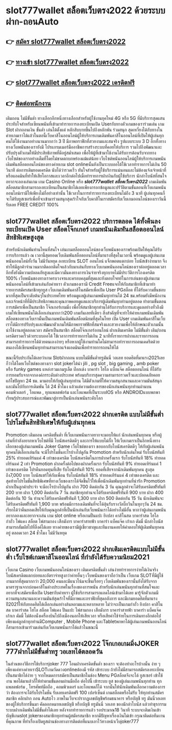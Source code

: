 # slot777wallet สล็อตเว็บตรง2022  ด้วยระบบฝาก-ถอนAuto

## 👉 [สมัคร slot777wallet สล็อตเว็บตรง2022](https://slot777wallet.com/)
## 👉 [ทางเข้า slot777wallet สล็อตเว็บตรง2022](https://slot777wallet.com/)
## 👉 [slot777wallet สล็อตเว็บตรง2022 เครดิตฟรี](https://slot777wallet.com/)
## 👉 [ติดต่อพนักงาน](https://slot777wallet.com/)


เติมถอน ไม่มีขั้นต่ำ  ทางเลือกอีกหนึ่งทางเลือกสำหรับผู้ใช้งานยุคใหม่ 4G หรือ 5G ที่มีบริการสุดแสนประทับใจสำหรับเซียนพนันที่เข้ามาทำรายการลงทะเบียนเปิด Userกับทางตัวเกมของเราร่วมเล่น เกม Slot  ฝากถอนเงิน ขั้นต่ำ เล่นได้ตั้งแต่ หลักสิบบาทขึ้นไปถึงหลักพัน ร่วมสนุก สุดเหวี่ยงได้กับทางในค่ายเกมเราได้แล้วในตอนี้เว็บคาสิโนออนไลน์ผู้ให้บริการเกมเดิมพันคาสิโนออนไลน์ที่เปิดให้ผู้เล่นทุกคนได้ใช้งานมาอย่างนานมากกว่า 3 ปี มีภาพกราฟิกที่สวยงามและสมจริง รูปแบบระบบ 3 D
อีกทั้งทางทางเว็บพนันของเรายังมี โปรแกรมเมอร์มืออาชีพการสร้างระบบที่คอยให้บริการ  รวมไปถึงพัฒนาและปรับปรุงตัวเกมให้มีประสิทธิภาพที่ดีอยู่สม่ำเสมอ เพื่อให้ผู้ที่เข้ามาใช้งานได้รับการต้อนรับจากทางเว็บไซต์ของเราอย่างเต็มที่โดยไม่ขาดตกบกพร่องแม้แต่น้อย เว็บไซต์พนันออนไลน์ผู้ให้บริการเกมพนันเดิมพันสล็อตออนไลน์ของทางค่ายเกม slot onlineนั้นยังเป็นระบบออโต้ใช้เวลาทำรายการไม่เกิน 50 วินาที ต่อการเติมยอดเครดิต นับได้ว่ารวดเร็ว ทันใจสำหรับผู้ใช้บริการแน่นอนและไม่ต้องแจ้งเจ้าหน้าที่หรือแอดมินที่ทำให้เสียโอกาสและเวลาอีกต่อไปเมื่อทำรายการฝากงินกับผู้ใช้บริการ
นักล่าโบนัสที่สนใจอยากจะลองเล่นเกม เกม Casino Online หรือ ***slot777wallet สล็อตเว็บตรง2022*** เกมเดิมพันสล็อตสมาชิกสามารถลงทะเบียนเป็นสมาชิกได้เลยเพียงกรอกข้อมูลและปรัวัติตามขั้นตอนที่เว็บเกมพนันออนไลน์เรามีให้เพียงไม่กี่อย่างเท่านั้น ใช้เวลาในการทำรายการลงทะเบียนไม่ถึง 3 นาที ผู้เล่นทุกคนก็จะได้รับยูสเซอร์เพื่อที่จะเข้ามาร่วมสนุกสุดเร้าใจกับเว็บคาสิโนเราสมัครกับเว็บเกมออนไลน์ของเราวันนี้รับเลย FREE CREDIT 100%

## slot777wallet สล็อตเว็บตรง2022 บริการตลอด ได้ทั้งคืนลงทะเบียนเปิด User สล็อตโจ๊กเกอร์ เกมพนันเดิมพันสล็อตออนไลน์สิทธิพิเศษสูงสุด

สำหรับนักเดิมพันท่านไหนที่สนใจ เล่นเกมสล็อตออนไลน์ของเว็บพนันของเราพร้อมเปิดให้คุณได้รับการบริการแล้ว ณ เวลานี้สุดยอดเว็บเดิมพันสล็อตออนไลน์ที่มาแรงที่สุดในเวลานี้ พร้อมดูแลผู้เล่นเกมพนันออนไลน์ทั้งวัน ไม่มีวันหยุด ลงทะเบียน SLOT ออนไลน์ แจ็กพอตแตกบ่อย โบนัสเข้าง่ายมาก จึงทำให้มีลูกค้าจำนวนมากติดอกติดใจแล้วกับมาเล่นกับทางเว็บเกมพนันออนไลน์ของเราต่ออยู่ตลอดเวลา อีกทั้งยังมีความปลอดภัยสูงและมีความั่นคงทางการเงินจ่ายจริงทุกบาทไม่มีประวัติการโกงเครดิต 100% เว็บพนันของทางเราครบวงจรและครอบคลุมที่สุดและยังตอบโจทย์ในการเล่นของผู้เล่นเกมพนันออนไลน์ที่เข้ามาเล่นกับค่ายเรา
ตัวเกมของเรามี Credit Freeแจกให้กับสมาชิกที่เข้ามาทำรายการสมัครสมาชิกทุกยูส เว็บเกมเดิมพันคาสิโนสมัครเพื่อเปิด User PGสล็อต ที่ได้รับความชื่นชอบมากที่สุดเป็นระดับต้นๆในประเทศไทย พร้อมดูแลผู้เล่นเกมพนันทุกท่านได้ 24 ชม.พร้อมยังมีพนักงานและเจ้าหน้าที่ที่มีประสิทธิภาพและคุณภาพคอยดูแลและบริการผู้เดิมพันทุกท่านอยู่ตลอด ทำตามขั้นตอนการสมัครเพื่อเป็นสมาชิก โจ๊กเกอร์เกมมิ่ง เพื่อให้สมาชิกทุกท่านได้รับการบริการและดูแลอย่างทั่วถึงมีเกมให้เซียนพนันได้เลือกเล่นมากกว่า200 เกมกันเลยทีเดียว
สิ่งสำคัญที่จะทำให้ค่ายเกมพนันเดิมพันสล็อตของทางเว็บเรานั้นเป็นเกมพนันเดิมพันสล็อตนิยมที่สุดในไทย เปิด User  เกมเดิมพันคาสิโนเว็บเราได้มีการปรับปรุงและพัฒนาตัวเกมให้มีภาพกราฟฟิกที่สมจริงและสวยงามเพื่อให้ลักษณะตัวเกมนั้นน่าใช้งานอยู่ตลอดเวลา สมัครเป็นสมาชิก สล็อตโจ๊กเกอร์ออนไลน์ ฝากเติมเครดิต ไม่มีขั้นต่ำ เติม/ถอน เครดิตรวดเร็วด้วยระบบออโต้ ใช้เวลาการทำรายการไม่เกิน 2 นาทีทั้งรายการฝากและรายการถอนสามารถทำรายการได้ด้วยตนเองง่ายๆ หรือหากผู้ใช้งานท่านใดไม่สามารถทำรายการถอนเคดริตด้วยตนเองได้เซียนพนันทุกท่านสามารถแจ้งแอดมินเพื่อทำรายการถอนให้ได้

ขณะนี้รับประกันได้เลยว่าเกม Slotฝากถอน แบบไม่มีขั้นต่ำทรูมันนี่ วอเลท ยอดฮิตที่มาแรง2021เลยก็ว่าได้โดยเว็บไซต์ของทางเรา slot jokerได้นำ  jili , pg slot , big gaming , amb poker หรือ funky games แหล่งรวมเกมรูเล็ต  ป๊อกเด้ง บาคาร่า ไฮโล แบ็กแจ๊ค สล็อตออนไลน์ ที่ได้รับการยอมรับจากจากองค์กรระดับต่างประเทศ พร้อมบริการสุดความสามารถรวดเร็วและปลอดภัยคอยแก้ไขปัญหา 24 ชม. มามอบให้กับผู้เล่นทุกท่าน ได้มีตัวเกมที่ให้ความสนุกสนานและความมันส์สนุกและมันไปกับการเดิมพัน ได้ 24 ชั่วโมง แล้วแต่ความต้องการของนักเล่นพนันทุกท่านผ่านบนคอมพิวเตอร์ , ไอแพด , ทุกแพลตฟอร์ม และไอแพดที่เป็นระบบIOS หรือ ANDROIDแบบพกพา เรียนรู้ประสบการณ์และพัฒนาสู่การเป็นนักเล่นพนันระดับโลก

## slot777wallet สล็อตเว็บตรง2022 ฝากเครดิต แบบไม่มีขั้นต่ำ โปรโมชั่นสิทธิพิเศษให้กับผู้เล่นทุกคน

 Promotion  เติมถอน เครดิตขั้นต่ำ ที่เว็บเกมพนันเราอยากจะมอบให้แก่  นักเล่นพนันทุกคน หรือผู้เล่นที่กำลังอยากหาเว็บไซต์ที่มี โบนัสเครดิตดีๆ และการให้แบบไม่กั๊ก ให้เว็บเกมเราเป็นอีกหนึ่งทางเลือกของผู้เล่นเกมพนัน Joker Game เว็บไซต์ของเรา ขอบอกกับโบนัสเครดิตดีๆ ให้กับผู้เล่นพนันทุกคนได้เลือกเล่นกัน จะมีโปรโมชั่นอะไรบ้างไปดูกัน
 Promotion สำหรับนักเล่นใหม่ รับโบนัสทันที 25% ทำยอดเทิร์นแค่ 4 เท่าของเครดิต
โบนัสเครดิตในการฝากครั้งแรก รับโบนัสทันที 18% ทำยอดเทิร์นแค่ 2 เท่า
 Promotion ฝากครั้งต่อไปของฝากครั้งแรก รับโบนัสทันที 9% ทำยอดเทิร์นแค่ 1 เท่าของเครดิต
โปรคืนยอดทุนที่เสีย รับโบนัสทันที 10% ยอดที่เสียจากนักเดิมพันทุกคน สูงสุดถึง7,000 บาท
โบนัสแชร์ให้กับเพื่อน รับโบนัสทันที 18% ทำยอดเทิร์นแค่ 4 เท่าของเครดิต
และสุดท้ายโปรโมชั่นสิทธิพิเศษที่ทางเว็บของเราได้จัดขึ้นไว้ให้เพื่อนักเดิมพันทุกท่านที่น่ารัก  Promotion ฝากเป็นลูกค้าประจำ จะมีอะไรบ้างไปดูกัน
ฝาก 700 ติดต่อกัน 3 วัน คุณลูกค้าจะได้รับเครดิตฟรีทันที 200 บาท
ฝาก 1,000 ติดต่อกัน 7 วัน สมาชิกทุกท่านจะได้รับเครดิตฟรีทันที 900 บาท
ฝาก 400 ติดต่อกัน 10 วัน ท่านจะได้รับเครดิตฟรีทันที 1,300 บาท
ฝาก 500 ติดต่อกัน 15 วัน นักเดิมพันจะได้รับเครดิตฟรีทันที 1,900 บาท
พร้อมมีการลงเดิมพันที่จะได้ลุ้นรับรางวัลบิ๊กวินในทุกๆวัน 24 ชม. เรียกได้ว่าคืนยอดเสียให้กับคุณลูกค้าที่เป็นนักเล่นกับเว็บพนันเราได้อย่างไม่มีอั้น หากว่าผู้เล่นเกมพนันอยากลองและอยากจะเล่น เกม slot online หรือเกมปั่นแปะ ยิงปลา คาสิโนสด บาคาร่าสด ไฮโล กำถั่ว ไพ่แคง สล็อต ไพ่สามกอง เสือมังกร บาคาร่าสายฟ้า บาคาร่า แบ็คแจ๊ค เก้าเก ดัมมี่ นักล่าโบนัสสามารถสัมผัสไปที่ลิ้งค์ได้เลย ทางค่ายของเรามีผู้เชี่ยวชาญและทีมงานคอยให้คำตอบให้ผู้เดิมพันทุกคนอยู่ ตลอดเวลา 24 ชั่วโมง ไม่มีวันหยุด

## slot777wallet สล็อตเว็บตรง2022 ฝากเติมเครดิตแบบไม่มีขั้นต่ำ  เว็บไซต์เกมคาสิโนออนไลน์ ที่กำลังได้รับความนิยม2021

เว็บเกม Casino เว็บเกมพนันออนไลน์ของเรา เติมเครดิตขั้นต่ำ เล่นง่ายทำรายการง่ายได้เงินจริง โบนัสเครดิตแตกบ่อยและอัตราจ่ายสูงกว่าค่ายอื่นๆ เว็บพนันของเราถือว่าเป็น เว็บเกม SLOTที่มีผู้ใช้งานมากที่สุดมากกว่า 20,000 คนและมีแนวโน้มจะขึ้นเรื่อยๆ เว็บเดิมพันของเรานั้นยังได้รับจากมาตราฐานจากบ่อนคาสิโนต่างประเทศในเรื่องของการพนัน สำหรับนักเล่นพนันทุกท่านที่สนใจและอยากที่จะสมัครเพื่อเปิด Userกับค่ายเรา ผู้ใช้บริการสามารถแอดไลน์เข้ามาได้เลย
	มารู้จักตัวเกมมีความสนุกสนานและความมันส์สุดเร้าใจที่มีภาพและกราฟิกที่สุดอลังการ และมีเกมยอดฮิตที่มาแรงปี2021ให้กับยอดฮิตได้เลือกเล่นอย่างล้นหลามและหลากหลาย  ไม่ว่าจะเป็นเกมกำถั่ว  ยิงปลา คาสิโนสด บาคาร่าสด ไฮโล สล็อต ไพ่แคง ปั่นแปะ ไพ่สามกอง เสือมังกร บาคาร่าสายฟ้า บาคาร่า แบ็คแจ๊ค เก้าเก ดัมมี่ ไม่ต้องนั่งเครื่องบินไปถึงเมืองนอกให้เสียเวลา หรือเสียค่าใช้จ่ายในการเดินทางอีกต่อไป เพียงแค่ลูกค้าทุกท่านมีComputer , Mobile Phone และTabletพกพาได้ผู้เล่นเกมพนันออนไลน์ก็สามารถเข้ามาร่วมเล่นกับเว็บเกมพนันเราได้แล้วในขณะนี้

## slot777wallet สล็อตเว็บตรง2022 โจ๊กเกอเกมมิ่งJOKER 777ฝากไม่มีขั้นต่ำทรู วอเลทได้ตลอดวัน

ในส่วนของวิธีการใช้บริการjoker 777 โอนฝากเครดิตขั้นต่ำ ของเรา จะต้องทำอะไรบ้างนั้น ง่าย ๆ เพียงแค่ทางค่ายเราSLOTเกมวัดดวงonlineต้องมี รหัส เข้าระบบ ถ้ายังไม่มีสามารถสมัครลงทะเบียนเป็นสมาชิกได้ง่าย ๆ จากโหมดการสมัครเป็นสมาชิกในช่อง Menu PGสล็อตจึงจะได้ ยูสเซอร์ เข้าใช้งาน พอได้มาแล้วก็ให้ทำตามขั้นตอนผ่านมือถือ ต่อไปนี้
เข้าระบบ ยูส  ของผู้เล่นเกมพนันทุกท่าน ทุกแพลตฟอร์ม , โทรศัพท์มือถือ , คอมพิวเตอร์ และไอแพดก็ได้
จากนั้นให้นักเดิมพันเลือกความต้องการว่า ต้องการจะได้รับโปรโมชั่น รับเลยเครดิตฟรี 100 เปอร์เซ็นต์ เกมสล็อตหรือไม่รับ
ให้ทุกท่านสมัครสมาชิก คลิกฝาก ถอน Autoไว ภาพในเว็บจะปรากฏเลขบัญชีพร้อมธนาคาร หรือบัญชี ทรู มันนี่วอเลท ของผู้ให้บริการขึ้นมา
คัดลอกหมายเลขบัญชี หรือบัญชี  ทรูมันนี่ วอเลท ของนักล่าโบนัส แล้วทำธุรกรรมระบบฝากเดิมพันไม่มีขั้นต่ำได้เลย
หลังจากทำรายการแล้ว รอประมาณ18 วินาที ระบบจะเติมเงินเข้าบัญชีเกมslot jokerของสมาชิกทุกท่านผู้สมัครสมาชิก
หากมีปัญหาเรื่องเงินไม่เข้า กรุณาติดต่อทีมงานที่คุณภาพ ที่ทำเรื่องเปิดยูสผ่านช่องทางการติดต่อที่แนบเอาไว้ทางหน้าเว็บjoker777


